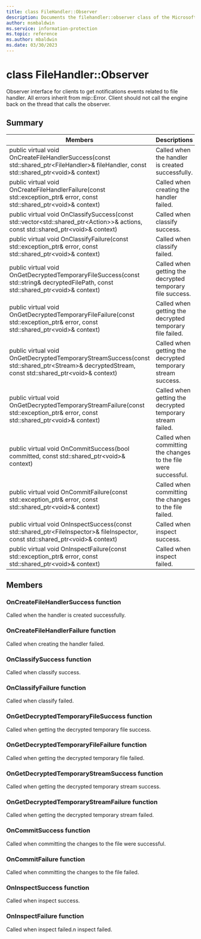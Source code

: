 ```yaml
---
title: class FileHandler::Observer 
description: Documents the filehandler::observer class of the Microsoft Information Protection (MIP) SDK.
author: msmbaldwin
ms.service: information-protection
ms.topic: reference
ms.author: mbaldwin
ms.date: 03/30/2023
---
```


# class FileHandler::Observer 
Observer interface for clients to get notifications events related to file handler.
All errors inherit from mip::Error. 
Client should not call the engine back on the thread that calls the observer.
  
## Summary
 Members                        | Descriptions                                
--------------------------------|---------------------------------------------
public virtual void OnCreateFileHandlerSuccess(const std::shared_ptr&lt;FileHandler&gt;& fileHandler, const std::shared_ptr&lt;void&gt;& context)  |  Called when the handler is created successfully.
public virtual void OnCreateFileHandlerFailure(const std::exception_ptr& error, const std::shared_ptr&lt;void&gt;& context)  |  Called when creating the handler failed.
public virtual void OnClassifySuccess(const std::vector&lt;std::shared_ptr&lt;Action&gt;&gt;& actions, const std::shared_ptr&lt;void&gt;& context)  |  Called when classify success.
public virtual void OnClassifyFailure(const std::exception_ptr& error, const std::shared_ptr&lt;void&gt;& context)  |  Called when classify failed.
public virtual void OnGetDecryptedTemporaryFileSuccess(const std::string& decryptedFilePath, const std::shared_ptr&lt;void&gt;& context)  |  Called when getting the decrypted temporary file success.
public virtual void OnGetDecryptedTemporaryFileFailure(const std::exception_ptr& error, const std::shared_ptr&lt;void&gt;& context)  |  Called when getting the decrypted temporary file failed.
public virtual void OnGetDecryptedTemporaryStreamSuccess(const std::shared_ptr&lt;Stream&gt;& decryptedStream, const std::shared_ptr&lt;void&gt;& context)  |  Called when getting the decrypted temporary stream success.
public virtual void OnGetDecryptedTemporaryStreamFailure(const std::exception_ptr& error, const std::shared_ptr&lt;void&gt;& context)  |  Called when getting the decrypted temporary stream failed.
public virtual void OnCommitSuccess(bool committed, const std::shared_ptr&lt;void&gt;& context)  |  Called when committing the changes to the file were successful.
public virtual void OnCommitFailure(const std::exception_ptr& error, const std::shared_ptr&lt;void&gt;& context)  |  Called when committing the changes to the file failed.
public virtual void OnInspectSuccess(const std::shared_ptr&lt;FileInspector&gt;& fileInspector, const std::shared_ptr&lt;void&gt;& context)  |  Called when inspect success.
public virtual void OnInspectFailure(const std::exception_ptr& error, const std::shared_ptr&lt;void&gt;& context)  |  Called when inspect failed.
  
## Members
  
### OnCreateFileHandlerSuccess function
Called when the handler is created successfully.
  
### OnCreateFileHandlerFailure function
Called when creating the handler failed.
  
### OnClassifySuccess function
Called when classify success.
  
### OnClassifyFailure function
Called when classify failed.
  
### OnGetDecryptedTemporaryFileSuccess function
Called when getting the decrypted temporary file success.
  
### OnGetDecryptedTemporaryFileFailure function
Called when getting the decrypted temporary file failed.
  
### OnGetDecryptedTemporaryStreamSuccess function
Called when getting the decrypted temporary stream success.
  
### OnGetDecryptedTemporaryStreamFailure function
Called when getting the decrypted temporary stream failed.
  
### OnCommitSuccess function
Called when committing the changes to the file were successful.
  
### OnCommitFailure function
Called when committing the changes to the file failed.
  
### OnInspectSuccess function
Called when inspect success.
  
### OnInspectFailure function
Called when inspect failed.n inspect failed.